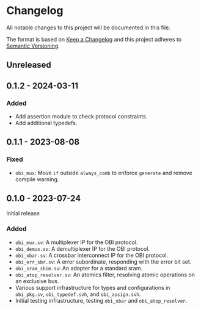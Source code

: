 # Changelog
All notable changes to this project will be documented in this file.

The format is based on [Keep a Changelog](http://keepachangelog.com/en/1.0.0/)
and this project adheres to [Semantic Versioning](http://semver.org/spec/v2.0.0.html).


## Unreleased

## 0.1.2 - 2024-03-11
### Added
- Add assertion module to check protocol constraints.
- Add additional typedefs.

## 0.1.1 - 2023-08-08
### Fixed
- `obi_mux`: Move `if` outside `always_comb` to enforce `generate` and remove compile warning.

## 0.1.0 - 2023-07-24

Initial release
### Added
- `obi_mux.sv`: A multiplexer IP for the OBI protocol.
- `obi_demux.sv`: A demultiplexer IP for the OBI protocol.
- `obi_xbar.sv`: A crossbar interconnect IP for the OBI protocol.
- `obi_err_sbr.sv`: A error subordinate, responding with the error bit set.
- `obi_sram_shim.sv`: An adapter for a standard sram.
- `obi_atop_resolver.sv`: An atomics filter, resolving atomic operations on an exclusive bus.
- Various support infrastructure for types and configurations in `obi_pkg.sv`, `obi_typedef.svh`, and `obi_assign.svh`.
- Initial testing infrastructure, testing `obi_xbar` and `obi_atop_resolver`.
